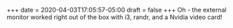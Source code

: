 +++
date = 2020-04-03T17:05:57-05:00
draft = false
+++
Oh - the external monitor worked right out of the box with i3, randr, and a Nvidia video card!